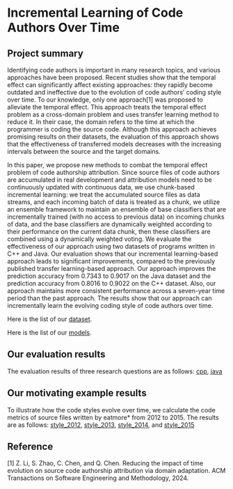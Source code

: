 # Incremental Learning of Code Authors Over Time
## Project summary

Identifying code authors is important in many research topics, and various approaches have been proposed. Recent studies show that the temporal effect can significantly affect existing approaches: they rapidly become outdated and ineffective due to the evolution of code authors’ coding style over time. To our knowledge, only one approach[1] was proposed to alleviate the temporal effect. This approach treats the temporal effect problem as a cross-domain problem and uses transfer learning method to reduce it. In their case, the domain refers to the time at which the programmer is coding the source code. Although this approach achieves promising results on their datasets, the evaluation of this approach shows that the effectiveness of transferred models decreases with the increasing intervals between the source and the target domains.

In this paper, we propose new methods to combat the temporal effect problem of code authorship attribution. Since source files of code authors are accumulated in real development and attribution models need to be continuously updated with continuous data, we use chunk-based incremental learning: we treat the accumulated source files as data streams, and each incoming batch of data is treated as a chunk, we utilize an ensemble framework to maintain an ensemble of base classifiers that are incrementally trained (with no access to previous data) on incoming chunks of data, and the base classifiers are dynamically weighted according to their performance on the current data chunk, then these classifiers are combined using a dynamically weighted voting. We evaluate the effectiveness of our approach using two datasets of programs written in C++ and Java. Our evaluation shows that our incremental learning-based approach leads to significant improvements, compared to the previously published transfer learning-based approach. Our approach improves the prediction accuracy from 0.7343 to 0.9017 on the Java dataset and the prediction accuracy from 0.8016 to 0.9022 on the C++ dataset. Also, our approach maintains more consistent performance across a seven-year time period than the past approach. The results show that our approach can incrementally learn the evolving coding style of code authors over time.

Here is the list of our [dataset](https://github.com/gongsiyi/identifying_codeauthors_overtime/tree/main/dataset).

Here is the list of our [models](https://github.com/gongsiyi/identifying_codeauthors_overtime/tree/main/models).

## Our evaluation results

The evaluation results of three research questions are as follows: 
[cpp](https://github.com/gongsiyi/authorship/blob/main/cpp.xlsx), [java](https://github.com/gongsiyi/authorship/blob/main/java.xlsx)

## Our motivating example results

To illustrate how the code styles evolve over time, we calculate the code metrics of source files written by eatmore* from 2012 to 2015. The results are as follows: 
[style_2012](https://github.com/gongsiyi/authorship/blob/main/style_2012.xlsx), [style_2013](https://github.com/gongsiyi/authorship/blob/main/style_2013.xlsx), [style_2014](https://github.com/gongsiyi/authorship/blob/main/style_2014.xlsx), and [style_2015](https://github.com/gongsiyi/authorship/blob/main/style_2015.xlsx)

## Reference
[1] Z. Li, S. Zhao, C. Chen, and Q. Chen. Reducing the impact of time evolution on source code authorship attribution via domain adaptation. ACM Transactions on Software Engineering and Methodology, 2024.
